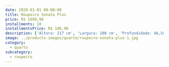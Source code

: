 ```yaml
---
date: 2020-01-01 00:00:00
title: Roupeiro Sonata Plus
price: R$ 1699,90
installments: 10
installmentsPrice: R$ 186,90
description: ['Altura: 217 cm', 'Largura: 280 cm', 'Profundidade: 46,5cm', 'Materia Prima: MDF / MDP', 'Quantidade de Gavetas: 4 Gavetas', 'Tipo de Corrediças: Telescópicas', 'Quantidade de Portas: 8', 'Pés Com sapata regulável']
image: ../products-images/quarto/roupeiro-sonata-plus-1.jpg
category:
  - quarto
subcategory:
  - roupeiro
---
```

